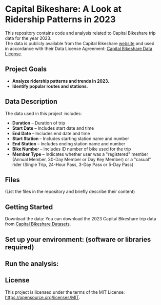 # Capital Bikeshare: A Look at Ridership Patterns in 2023

This repository contains code and analysis related to Capital Bikeshare trip data for the year 2023.  
The data is publicly available from the Capital Bikeshare [website](https://capitalbikeshare.com/system-data) and used in accordance with their Data License Agreement: [Capital Bikeshare Data License](https://www.capitalbikeshare.com/data-license-agreement).

## Project Goals
- **Analyze ridership patterns and trends in 2023.**
- **Identify popular routes and stations.**

## Data Description

The data used in this project includes:

- **Duration** – Duration of trip
- **Start Date** – Includes start date and time
- **End Date** – Includes end date and time
- **Start Station** – Includes starting station name and number
- **End Station** – Includes ending station name and number
- **Bike Numbe**r – Includes ID number of bike used for the trip
- **Member Type** – Indicates whether user was a "registered" member (Annual Member, 30-Day Member or Day Key Member) or a "casual" rider (Single Trip, 24-Hour Pass, 3-Day Pass or 5-Day Pass)

## Files
(List the files in the repository and briefly describe their content)

## Getting Started
Download the data: You can download the 2023 Capital Bikeshare trip data from [Capital Bikeshare Datasets](https://s3.amazonaws.com/capitalbikeshare-data/index.html).

## Set up your environment: (software or libraries required)

## Run the analysis: 

## License
This project is licensed under the terms of the MIT License: https://opensource.org/licenses/MIT.
